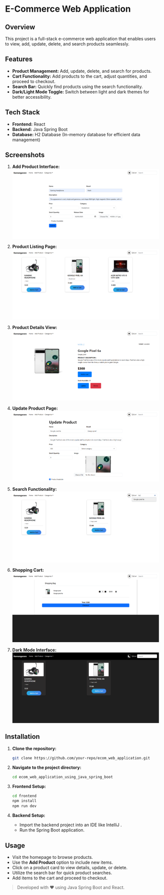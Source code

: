 # E-Commerce Web Application

## Overview
This project is a full-stack e-commerce web application that enables users to view, add, update, delete, and search products seamlessly.

## Features
- **Product Management:** Add, update, delete, and search for products.
- **Cart Functionality:** Add products to the cart, adjust quantities, and proceed to checkout.
- **Search Bar:** Quickly find products using the search functionality.
- **Dark/Light Mode Toggle:** Switch between light and dark themes for better accessibility.

## Tech Stack
- **Frontend:** React
- **Backend:** Java Spring Boot
- **Database:** H2 Database (In-memory database for efficient data management)

## Screenshots
1. **Add Product Interface:**
   ![Add Product](./images/ecom1.png)

2. **Product Listing Page:**
   ![Product List](./images/ecom2.png)

3. **Product Details View:**
   ![Product Details](./images/ecom3.png)

4. **Update Product Page:**
   ![Update Product](./images/ecom4.png)

5. **Search Functionality:**
   ![Search](./images/ecom5.png)

6. **Shopping Cart:**
   ![Cart](./images/ecom6.png)

7. **Dark Mode Interface:**
   ![Dark Mode](./images/ecom7.png)

## Installation
1. **Clone the repository:**
   ```bash
   git clone https://github.com/your-repo/ecom_web_application.git
   ```

2. **Navigate to the project directory:**
   ```bash
   cd ecom_web_application_using_java_spring_boot
   ```

3. **Frontend Setup:**
   ```bash
   cd frontend
   npm install
   npm run dev
   ```

4. **Backend Setup:**
   - Import the backend project into an IDE like IntelliJ .
   - Run the Spring Boot application.

## Usage
- Visit the homepage to browse products.
- Use the **Add Product** option to include new items.
- Click on a product card to view details, update, or delete.
- Utilize the search bar for quick product searches.
- Add items to the cart and proceed to checkout.


> Developed with ❤️ using Java Spring Boot and React.
